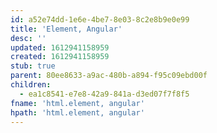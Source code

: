 ```yaml
---
id: a52e74dd-1e6e-4be7-8e03-8c2e8b9e0e99
title: 'Element, Angular'
desc: ''
updated: 1612941158959
created: 1612941158959
stub: true
parent: 80ee8633-a9ac-480b-a894-f95c09ebd00f
children:
  - ea1c8541-e7e8-42a9-841a-d3ed07f7f8f5
fname: 'html.element, angular'
hpath: 'html.element, angular'
---
```



